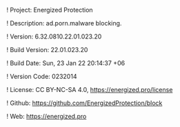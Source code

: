 ! Project: Energized Protection

! Description: ad.porn.malware blocking.

! Version: 6.32.0810.22.01.023.20

! Build Version: 22.01.023.20

! Build Date: Sun, 23 Jan 22 20:14:37 +06

! Version Code: 0232014

! License: CC BY-NC-SA 4.0, https://energized.pro/license

! Github: https://github.com/EnergizedProtection/block

! Web: https://energized.pro
